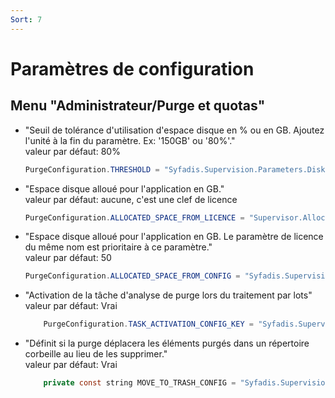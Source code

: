 ```yaml
---
Sort: 7
---
```

# Paramètres de configuration

## Menu "Administrateur/Purge et quotas"

* "Seuil de tolérance d'utilisation d'espace disque en % ou en GB. Ajoutez l'unité à la fin du paramètre. Ex: '150GB' ou '80%'."<br>
valeur par défaut: 80%

    ```java
    PurgeConfiguration.THRESHOLD = "Syfadis.Supervision.Parameters.DiskSpaceThreshold";
    ```

* "Espace disque alloué pour l'application en GB."<br>
valeur par défaut: aucune, c'est une clef de licence
    
    ```java
    PurgeConfiguration.ALLOCATED_SPACE_FROM_LICENCE = "Supervisor.AllocatedDiskSpace.Go";
    ```

* "Espace disque alloué pour l'application en GB. Le paramètre de licence du même nom est prioritaire à ce paramètre."<br>
valeur par défaut: 50
    
    ```java
    PurgeConfiguration.ALLOCATED_SPACE_FROM_CONFIG = "Syfadis.Supervision.Parameters.AllocatedDiskSpace.GB";
    ```

* "Activation de la tâche d'analyse de purge lors du traitement par lots"<br>
valeur par défaut: Vrai

    ```java
        PurgeConfiguration.TASK_ACTIVATION_CONFIG_KEY = "Syfadis.Supervision.Parameters.EnablePurgeAnalysis";
    ```
	
* "Définit si la purge déplacera les éléments purgés dans un répertoire corbeille au lieu de les supprimer."<br>
valeur par défaut: Vrai

    ```java
        private const string MOVE_TO_TRASH_CONFIG = "Syfadis.Supervision.Parameters.PurgeToTrash";
    ```
